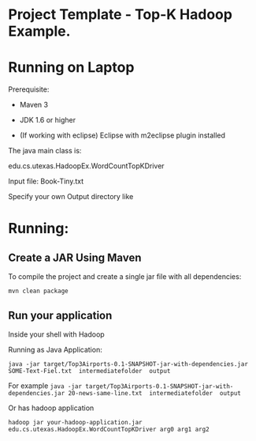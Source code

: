 # Project Template - Top-K Hadoop Example. 

# Running on Laptop     ####

Prerequisite:

- Maven 3

- JDK 1.6 or higher

- (If working with eclipse) Eclipse with m2eclipse plugin installed


The java main class is:

edu.cs.utexas.HadoopEx.WordCountTopKDriver 

Input file:  Book-Tiny.txt  

Specify your own Output directory like 

# Running:




## Create a JAR Using Maven 

To compile the project and create a single jar file with all dependencies: 
	
```mvn clean package```


## Run your application

Inside your shell with Hadoop

Running as Java Application:

```java -jar target/Top3Airports-0.1-SNAPSHOT-jar-with-dependencies.jar SOME-Text-Fiel.txt  intermediatefolder  output  ``` 

For example 
```java -jar target/Top3Airports-0.1-SNAPSHOT-jar-with-dependencies.jar 20-news-same-line.txt  intermediatefolder  output  ``` 

Or has hadoop application

```hadoop jar your-hadoop-application.jar edu.cs.utexas.HadoopEx.WordCountTopKDriver arg0 arg1 arg2 ```


